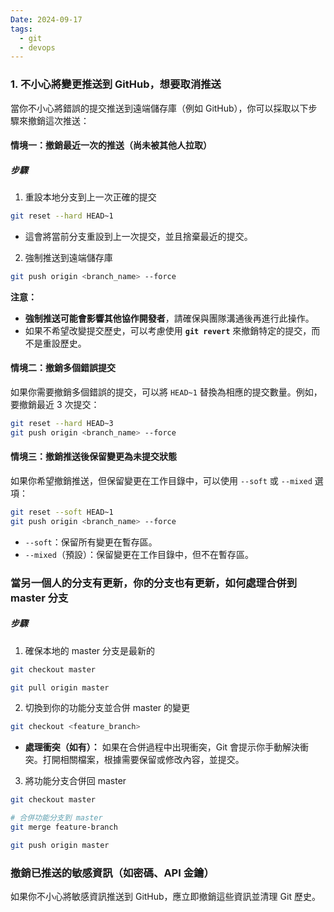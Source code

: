 ```yaml
---
Date: 2024-09-17
tags:
  - git
  - devops
---
```

### 1. 不小心將變更推送到 GitHub，想要取消推送
當你不小心將錯誤的提交推送到遠端儲存庫（例如 GitHub），你可以採取以下步驟來撤銷這次推送：
#### 情境一：撤銷最近一次的推送（尚未被其他人拉取）
##### 步驟
1. 重設本地分支到上一次正確的提交

```sh
git reset --hard HEAD~1
```

- 這會將當前分支重設到上一次提交，並且捨棄最近的提交。

2. 強制推送到遠端儲存庫

```sh
git push origin <branch_name> --force
```

**注意：**
- **強制推送可能會影響其他協作開發者**，請確保與團隊溝通後再進行此操作。
- 如果不希望改變提交歷史，可以考慮使用 **`git revert`** 來撤銷特定的提交，而不是重設歷史。
#### 情境二：撤銷多個錯誤提交
如果你需要撤銷多個錯誤的提交，可以將 `HEAD~1` 替換為相應的提交數量。例如，要撤銷最近 3 次提交：

```sh
git reset --hard HEAD~3
git push origin <branch_name> --force
```
#### 情境三：撤銷推送後保留變更為未提交狀態
如果你希望撤銷推送，但保留變更在工作目錄中，可以使用 `--soft` 或 `--mixed` 選項：

```sh
git reset --soft HEAD~1
git push origin <branch_name> --force
```

- `--soft`：保留所有變更在暫存區。
- `--mixed`（預設）：保留變更在工作目錄中，但不在暫存區。
### 當另一個人的分支有更新，你的分支也有更新，如何處理合併到 master 分支
##### 步驟
1. 確保本地的 master 分支是最新的

```sh
git checkout master

git pull origin master
```

2. 切換到你的功能分支並合併 master 的變更

```sh
git checkout <feature_branch>
```

- **處理衝突（如有）：** 如果在合併過程中出現衝突，Git 會提示你手動解決衝突。打開相關檔案，根據需要保留或修改內容，並提交。

3. 將功能分支合併回 master

```sh
git checkout master

# 合併功能分支到 master
git merge feature-branch

git push origin master
```
### 撤銷已推送的敏感資訊（如密碼、API 金鑰）
如果你不小心將敏感資訊推送到 GitHub，應立即撤銷這些資訊並清理 Git 歷史。

